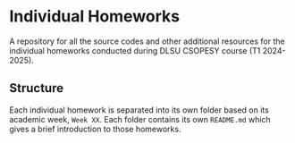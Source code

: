 # Individual Homeworks
A repository for all the source codes and other additional resources for the individual homeworks conducted during DLSU CSOPESY course (T1 2024-2025).

## Structure
Each individual homework is separated into its own folder based on its academic week, `Week XX`. Each folder contains its own `README.md` which gives a brief introduction to those homeworks.
